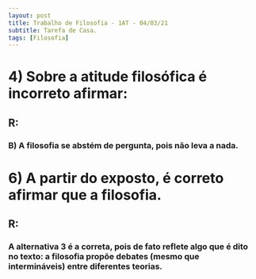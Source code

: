 ```yaml
---
layout: post
title: Trabalho de Filosofia - 1AT - 04/03/21
subtitle: Tarefa de Casa.
tags: [Filosofia]
---
```


# 4) Sobre a atitude filosófica é incorreto afirmar: 

## R:
### B) A filosofia se abstém de pergunta, pois não leva a nada.
# 6) A partir do exposto, é correto afirmar que a filosofia.

## R: 
### A alternativa 3 é a correta, pois de fato reflete algo que é dito no texto: a filosofia propõe debates (mesmo que intermináveis) entre diferentes teorias.

